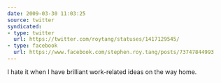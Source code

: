 ```yaml
---
date: 2009-03-30 11:03:25
source: twitter
syndicated:
- type: twitter
  url: https://twitter.com/roytang/statuses/1417129545/
- type: facebook
  url: https://www.facebook.com/stephen.roy.tang/posts/73747844993
---
```


I hate it when I have brilliant work-related ideas on the way home.